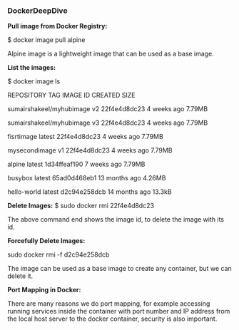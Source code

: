 ### DockerDeepDive
 **Pull image from Docker Registry:**
 
 $ docker image pull alpine

Alpine image is a lightweight image that can be used as a base image.

**List the images:**

$ docker image ls

REPOSITORY                 TAG       IMAGE ID       CREATED         SIZE

sumairshakeel/myhubimage   v2        22f4e4d8dc23   4 weeks ago     7.79MB

sumairshakeel/myhubimage   v3        22f4e4d8dc23   4 weeks ago     7.79MB

fisrtimage                 latest    22f4e4d8dc23   4 weeks ago     7.79MB

mysecondimage              v1        22f4e4d8dc23   4 weeks ago     7.79MB

alpine                     latest    1d34ffeaf190   7 weeks ago     7.79MB

busybox                    latest    65ad0d468eb1   13 months ago   4.26MB

hello-world                latest    d2c94e258dcb   14 months ago   13.3kB


**Delete Images:**
$ sudo docker rmi 22f4e4d8dc23 

The above command end shows the image id, to delete the image with its id.

**Forcefully Delete Images:**

sudo docker rmi -f   d2c94e258dcb 

The image can be used as a base image to create any container, but we can delete it. 

**Port Mapping in Docker:**

There are many reasons we do port mapping, for example accessing running services inside the container with port number and IP address from the local host server to the docker container, security is also important.



